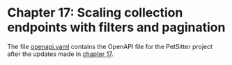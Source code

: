 # Chapter 17: Scaling collection endpoints with filters and pagination

The file [openapi.yaml](openapi.yaml) contains the OpenAPI file for the PetSitter project after the updates made in [chapter 17](https://livebook.manning.com/book/designing-apis-with-swagger-and-openapi/chapter-17).